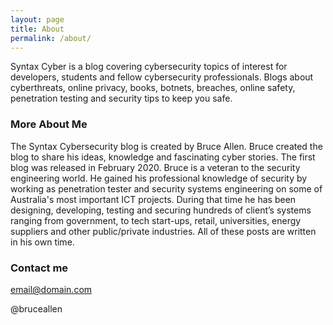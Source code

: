 ```yaml
---
layout: page
title: About
permalink: /about/
---
```


Syntax Cyber is a blog covering cybersecurity topics of interest for developers, students and fellow cybersecurity professionals. Blogs about cyberthreats, online privacy, books, botnets, breaches, online safety, penetration testing and security tips to keep you safe.

### More About Me

The Syntax Cybersecurity blog is created by Bruce Allen. Bruce created the blog to share his ideas, knowledge and fascinating cyber stories. The first blog was released in February 2020.
Bruce is a veteran to the security engineering world. He gained his professional knowledge of security by working as penetration tester and security systems engineering on some of Australia's most important ICT projects. During that time he has been designing, developing, testing and securing hundreds of client’s systems ranging from government, to tech start-ups, retail, universities, energy suppliers and other public/private industries.
All of these posts are written in his own time.

### Contact me

[email@domain.com](mailto:email@domain.com)

@bruceallen
